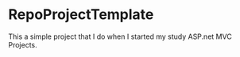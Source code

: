 RepoProjectTemplate
===================

This a simple project that I do when I started my study ASP.net MVC Projects.
